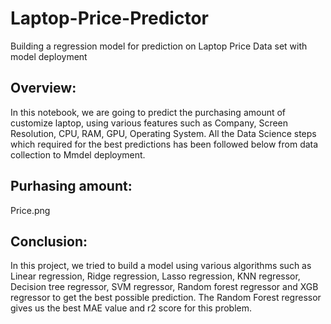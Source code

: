 # Laptop-Price-Predictor
Building a regression model for prediction on Laptop Price Data set with model deployment

## Overview:
In this notebook, we are going to predict the purchasing amount of customize laptop, using various features such as Company, Screen Resolution, CPU, RAM, GPU, Operating System.
All the Data Science steps which required for the best predictions has been followed below from data collection to Mmdel deployment.

## Purhasing amount:
Price.png

## Conclusion:
In this project, we tried to build a model using various algorithms such as Linear regression, Ridge regression, Lasso regression, KNN regressor, Decision tree regressor, SVM regressor, Random forest regressor and XGB regressor to get the best possible prediction.
The Random Forest regressor gives us the best MAE value and r2 score for this problem.
